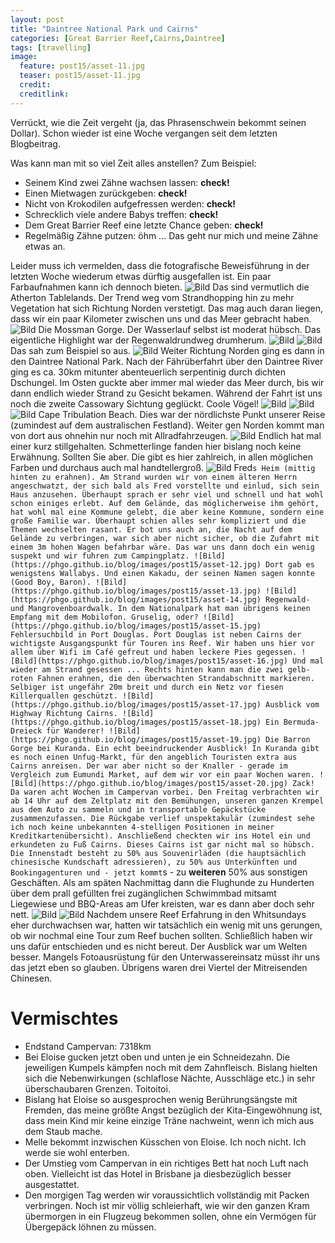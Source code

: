 ```yaml
---
layout: post
title: "Daintree National Park und Cairns"
categories: [Great Barrier Reef,Cairns,Daintree]
tags: [travelling]
image:
  feature: post15/asset-11.jpg
  teaser: post15/asset-11.jpg
  credit:
  creditlink:
---
```

Verrückt, wie die Zeit vergeht (ja, das Phrasenschwein bekommt seinen Dollar). Schon wieder ist eine Woche vergangen seit dem letzten Blogbeitrag.

Was kann man mit so viel Zeit alles anstellen? Zum Beispiel:

* Seinem Kind zwei Zähne wachsen lassen: **check!**
* Einen Mietwagen zurückgeben: **check!**
* Nicht von Krokodilen aufgefressen werden: **check!**
* Schrecklich viele andere Babys treffen: **check!**
* Dem Great Barrier Reef eine letzte Chance geben: **check!**
* Regelmäßig Zähne putzen: öhm ... Das geht nur mich und meine Zähne etwas an.

Leider muss ich vermelden, dass die fotografische Beweisführung in der letzten Woche wiederum etwas dürftig ausgefallen ist. Ein paar Farbaufnahmen kann ich dennoch bieten.
![Bild](https://phgo.github.io/blog/images/post15/asset.jpg)
Das sind vermutlich die Atherton Tablelands. Der Trend weg vom Strandhopping hin zu mehr Vegetation hat sich Richtung Norden verstetigt. Das mag auch daran liegen, dass wir ein paar Kilometer zwischen uns und das Meer gebracht haben.
![Bild](https://phgo.github.io/blog/images/post15/asset-2.jpg)
Die Mossman Gorge. Der Wasserlauf selbst ist moderat hübsch. Das eigentliche Highlight war der Regenwaldrundweg drumherum.
![Bild](https://phgo.github.io/blog/images/post15/asset-3.jpg)
![Bild](https://phgo.github.io/blog/images/post15/asset-4.jpg)
Das sah zum Beispiel so aus. 
![Bild](https://phgo.github.io/blog/images/post15/asset-5.jpg)
Weiter Richtung Norden ging es dann in den Daintree National Park. Nach der Fährüberfahrt über den Daintree River ging es ca. 30km mitunter abenteuerlich serpentinig durch dichten Dschungel. Im Osten guckte aber immer mal wieder das Meer durch, bis wir dann endlich wieder Strand zu Gesicht bekamen.
Während der Fahrt ist uns noch die zweite Cassowary Sichtung geglückt. Coole Vögel!
![Bild](https://phgo.github.io/blog/images/post15/asset-6.jpg)
![Bild](https://phgo.github.io/blog/images/post15/asset-7.jpg)
![Bild](https://phgo.github.io/blog/images/post15/asset-10.jpg)
Cape Tribulation Beach. Dies war der nördlichste Punkt unserer Reise (zumindest auf dem australischen Festland). Weiter gen Norden kommt man von dort aus ohnehin nur noch mit Allradfahrzeugen.
![Bild](https://phgo.github.io/blog/images/post15/asset-8.jpg)
Endlich hat mal einer kurz stillgehalten. Schmetterlinge fanden hier bislang noch keine Erwähnung. Sollten Sie aber. Die gibt es hier zahlreich, in allen möglichen Farben und durchaus auch mal handtellergroß.
![Bild](https://phgo.github.io/blog/images/post15/asset-9.jpg)
Fred`s Heim (mittig hinten zu erahnen). Am Strand wurden wir von einem älteren Herrn angeschwatzt, der sich bald als Fred vorstellte und einlud, sich sein Haus anzusehen. Überhaupt sprach er sehr viel und schnell und hat wohl schon einiges erlebt. Auf dem Gelände, das möglicherweise ihm gehört, hat wohl mal eine Kommune gelebt, die aber keine Kommune, sondern eine große Familie war. Überhaupt schien alles sehr kompliziert und die Themen wechselten rasant. Er bot uns auch an, die Nacht auf dem Gelände zu verbringen, war sich aber nicht sicher, ob die Zufahrt mit einem 3m hohen Wagen befahrbar wäre. Das war uns dann doch ein wenig suspekt und wir fuhren zum Campingplatz.
![Bild](https://phgo.github.io/blog/images/post15/asset-12.jpg)
Dort gab es wenigstens Wallabys. Und einen Kakadu, der seinen Namen sagen konnte (Good Boy, Baron).
![Bild](https://phgo.github.io/blog/images/post15/asset-13.jpg)
![Bild](https://phgo.github.io/blog/images/post15/asset-14.jpg)
Regenwald- und Mangrovenboardwalk. In dem Nationalpark hat man übrigens keinen Empfang mit dem Mobilofon. Gruselig, oder?
![Bild](https://phgo.github.io/blog/images/post15/asset-15.jpg)
Fehlersuchbild in Port Douglas. Port Douglas ist neben Cairns der wichtigste Ausgangspunkt für Touren ins Reef. Wir haben uns hier vor allem über Wifi im Café gefreut und haben leckere Pies gegessen.
![Bild](https://phgo.github.io/blog/images/post15/asset-16.jpg)
Und mal wieder am Strand gesessen ... Rechts hinten kann man die zwei gelb-roten Fahnen erahnen, die den überwachten Strandabschnitt markieren. Selbiger ist ungefähr 20m breit und durch ein Netz vor fiesen Killerquallen geschützt.
![Bild](https://phgo.github.io/blog/images/post15/asset-17.jpg)
Ausblick vom Highway Richtung Cairns.
![Bild](https://phgo.github.io/blog/images/post15/asset-18.jpg)
Ein Bermuda-Dreieck für Wanderer!
![Bild](https://phgo.github.io/blog/images/post15/asset-19.jpg)
Die Barron Gorge bei Kuranda. Ein echt beeindruckender Ausblick! In Kuranda gibt es noch einen Unfug-Markt, für den angeblich Touristen extra aus Cairns anreisen. Der war aber nicht so der Knaller - gerade im Vergleich zum Eumundi Market, auf dem wir vor ein paar Wochen waren.
![Bild](https://phgo.github.io/blog/images/post15/asset-20.jpg)
Zack! Da waren acht Wochen im Campervan vorbei. Den Freitag verbrachten wir ab 14 Uhr auf dem Zeltplatz mit den Bemühungen, unseren ganzen Krempel aus dem Auto zu sammeln und in transportable Gepäckstücke zusammenzufassen. Die Rückgabe verlief unspektakulär (zumindest sehe ich noch keine unbekannten 4-stelligen Positionen in meiner Kreditkartenübersicht). Anschließend checkten wir ins Hotel ein und erkundeten zu Fuß Cairns. Dieses Cairns ist gar nicht mal so hübsch. Die Innenstadt besteht zu 50% aus Souvenirläden (die hauptsächlich chinesische Kundschaft adressieren), zu 50% aus Unterkünften und Bookingagenturen und - jetzt kommt`s - zu **weiteren** 50% aus sonstigen Geschäften. Als am späten Nachmittag dann die Flughunde zu Hunderten über dem prall gefüllten frei zugänglichen Schwimmbad mitsamt Liegewiese und BBQ-Areas am Ufer kreisten, war es dann aber doch sehr nett.
![Bild](https://phgo.github.io/blog/images/post15/asset-21.jpg)
![Bild](https://phgo.github.io/blog/images/post15/asset-22.jpg)
Nachdem unsere Reef Erfahrung in den Whitsundays eher durchwachsen war, hatten wir tatsächlich ein wenig mit uns gerungen, ob wir nochmal eine Tour zum Reef buchen sollten. Schließlich haben wir uns dafür entschieden und es nicht bereut. Der Ausblick war um Welten besser. Mangels Fotoausrüstung für den Unterwassereinsatz müsst ihr uns das jetzt eben so glauben. Übrigens waren drei Viertel der Mitreisenden Chinesen.

# Vermischtes

* Endstand Campervan: 7318km
* Bei Eloise gucken jetzt oben und unten je ein Schneidezahn. Die jeweiligen Kumpels kämpfen noch mit dem Zahnfleisch. Bislang hielten sich die Nebenwirkungen (schlaflose Nächte, Ausschläge etc.) in sehr überschaubaren Grenzen. Toitoitoi. 
* Bislang hat Eloise so ausgesprochen wenig Berührungsängste mit Fremden, das meine größte Angst bezüglich der Kita-Eingewöhnung ist, dass mein Kind mir keine einzige Träne nachweint, wenn ich mich aus dem Staub mache.
* Melle bekommt inzwischen Küsschen von Eloise. Ich noch nicht. Ich werde sie wohl enterben.
* Der Umstieg vom Campervan in ein richtiges Bett hat noch Luft nach oben. Vielleicht ist das Hotel in Brisbane ja diesbezüglich besser ausgestattet.
* Den morgigen Tag werden wir voraussichtlich vollständig mit Packen verbringen. Noch ist mir völlig schleierhaft, wie wir den ganzen Kram übermorgen in ein Flugzeug bekommen sollen, ohne ein Vermögen für Übergepäck löhnen zu müssen.
